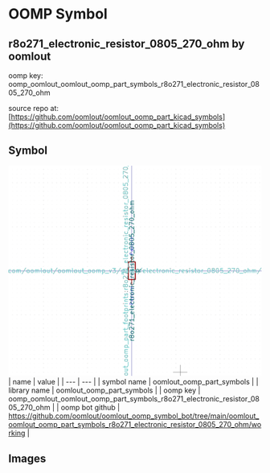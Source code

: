 # OOMP Symbol  
## r8o271_electronic_resistor_0805_270_ohm  by oomlout  
  
oomp key: oomp_oomlout_oomlout_oomp_part_symbols_r8o271_electronic_resistor_0805_270_ohm  
  
source repo at: [https://github.com/oomlout/oomlout_oomp_part_kicad_symbols](https://github.com/oomlout/oomlout_oomp_part_kicad_symbols)  
## Symbol  
  
[![working.png](working_600.png)](working.png)  
| name | value | 
| --- | --- | 
| symbol name | oomlout_oomp_part_symbols | 
| library name | oomlout_oomp_part_symbols | 
| oomp key | oomp_oomlout_oomlout_oomp_part_symbols_r8o271_electronic_resistor_0805_270_ohm | 
| oomp bot github | https://github.com/oomlout/oomlout_oomp_symbol_bot/tree/main/oomlout_oomlout_oomp_part_symbols_r8o271_electronic_resistor_0805_270_ohm/working | 
## Images  
